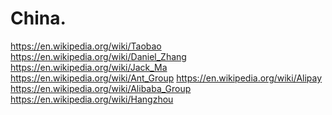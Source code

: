 # China.
https://en.wikipedia.org/wiki/Taobao https://en.wikipedia.org/wiki/Daniel_Zhang https://en.wikipedia.org/wiki/Jack_Ma https://en.wikipedia.org/wiki/Ant_Group https://en.wikipedia.org/wiki/Alipay https://en.wikipedia.org/wiki/Alibaba_Group https://en.wikipedia.org/wiki/Hangzhou
